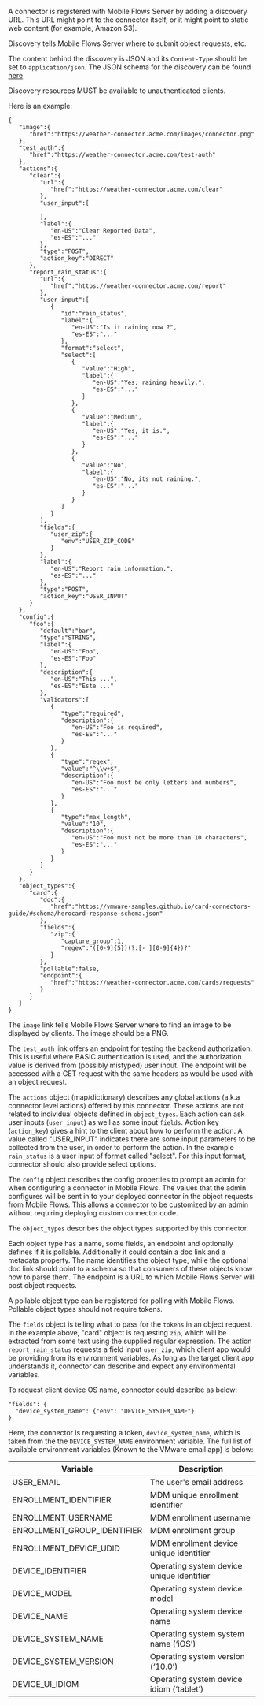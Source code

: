 A connector is registered with Mobile Flows Server by adding a discovery URL. This URL might point to the connector itself, or it might point to static web content (for example, Amazon S3).

Discovery tells Mobile Flows Server where to submit object requests, etc.

The content behind the discovery is JSON and its `Content-Type` should be set to `application/json`. The JSON schema for the discovery can be found [here](https://vmware-samples.github.io/card-connectors-guide/#schema/connector-discovery-schema.json)

Discovery resources MUST be available to unauthenticated clients.

Here is an example:
```
{ 
   "image":{ 
      "href":"https://weather-connector.acme.com/images/connector.png"
   },
   "test_auth":{ 
      "href":"https://weather-connector.acme.com/test-auth"
   },
   "actions":{ 
      "clear":{ 
         "url":{ 
            "href":"https://weather-connector.acme.com/clear"
         },
         "user_input":[ 

         ],
         "label":{ 
            "en-US":"Clear Reported Data",
            "es-ES":"..."
         },
         "type":"POST",
         "action_key":"DIRECT"
      },
      "report_rain_status":{ 
         "url":{ 
            "href":"https://weather-connector.acme.com/report"
         },
         "user_input":[ 
            { 
               "id":"rain_status",
               "label":{ 
                  "en-US":"Is it raining now ?",
                  "es-ES":"..."
               },
               "format":"select",
               "select":[ 
                  { 
                     "value":"High",
                     "label":{ 
                        "en-US":"Yes, raining heavily.",
                        "es-ES":"..."
                     }
                  },
                  { 
                     "value":"Medium",
                     "label":{ 
                        "en-US":"Yes, it is.",
                        "es-ES":"..."
                     }
                  },
                  { 
                     "value":"No",
                     "label":{ 
                        "en-US":"No, its not raining.",
                        "es-ES":"..."
                     }
                  }
               ]
            }
         ],
         "fields":{ 
            "user_zip":{ 
               "env":"USER_ZIP_CODE"
            }
         },
         "label":{ 
            "en-US":"Report rain information.",
            "es-ES":"..."
         },
         "type":"POST",
         "action_key":"USER_INPUT"
      }
   },
   "config":{ 
      "foo":{ 
         "default":"bar",
         "type":"STRING",
         "label":{ 
            "en-US":"Foo",
            "es-ES":"Foo"
         },
         "description":{ 
            "en-US":"This ...",
            "es-ES":"Este ..."
         },
         "validators":[ 
            { 
               "type":"required",
               "description":{ 
                  "en-US":"Foo is required",
                  "es-ES":"..."
               }
            },
            { 
               "type":"regex",
               "value":"^\\w+$",
               "description":{ 
                  "en-US":"Foo must be only letters and numbers",
                  "es-ES":"..."
               }
            },
            { 
               "type":"max_length",
               "value":"10",
               "description":{ 
                  "en-US":"Foo must not be more than 10 characters",
                  "es-ES":"..."
               }
            }
         ]
      }
   },
   "object_types":{ 
      "card":{ 
         "doc":{ 
            "href":"https://vmware-samples.github.io/card-connectors-guide/#schema/herocard-response-schema.json"
         },
         "fields":{ 
            "zip":{ 
               "capture_group":1,
               "regex":"([0-9]{5})(?:[- ][0-9]{4})?"
            }
         },
         "pollable":false,
         "endpoint":{ 
            "href":"https://weather-connector.acme.com/cards/requests"
         }
      }
   }
}
```   
The `image` link tells Mobile Flows Server where to find an image to be displayed by clients.  The image should be a PNG.

The `test_auth` link offers an endpoint for testing the backend authorization. This is useful where BASIC authentication is used, and the authorization value is derived from (possibly mistyped) user input. The endpoint will be accessed with a GET request with the same headers as would be used with an object request.

The `actions` object (map/dictionary) describes any global actions (a.k.a connector level actions) offered by this connector. These actions are not related to individual objects defined in `object_types`. Each action can ask user inputs (`user_input`) as well as some input `fields`.
Action key (`action_key`) gives a hint to the client about how to perform the action. A value called "USER_INPUT" indicates there are some input parameters to be collected from the user, in order to perform the action. In the example `rain_status` is a user input of format called "select".
For this input format, connector should also provide select options. 

The `config` object describes the config properties to prompt an admin for when configuring a connector in Mobile Flows.  The values that the admin configures will be sent in to your deployed connector in the object requests from Mobile Flows.  This allows a connector to be customized by an admin without requiring deploying custom connector code.

The `object_types` describes the object types supported by this connector.

Each object type has a name, some fields, an endpoint and optionally defines if it is pollable. Additionally it could contain a doc link and a metadata property. The name identifies the object type, while the optional doc link should point to a schema so that consumers of these objects know how to parse them. The endpoint is a URL to which Mobile Flows Server will post object requests.

A pollable object type can be registered for polling with Mobile Flows.  Pollable object types should not require tokens.

The `fields` object is telling what to pass for the `tokens` in an object request. In the example above, "card" object is requesting `zip`, which will be extracted from some text using the supplied regular expression.
The action `report_rain_status` requests a field input `user_zip`, which client app would be providing from its environment variables. As long as the target client app understands it, connector can describe and expect any environmental variables. 

To request client device OS name, connector could describe as below:
```
"fields": {
  "device_system_name": {"env": "DEVICE_SYSTEM_NAME"} 
}
```
Here, the connector is requesting a token, `device_system_name`, which is taken from the the `DEVICE_SYSTEM_NAME` environment variable.
The full list of available environment variables (Known to the VMware email app) is below:

| Variable | Description|
-----------|------------------------|
| USER_EMAIL | The user's email address|
| ENROLLMENT_IDENTIFIER | MDM unique enrollment identifier |
| ENROLLMENT_USERNAME | MDM enrollment username |
| ENROLLMENT_GROUP_IDENTIFIER | MDM enrollment group |
| ENROLLMENT_DEVICE_UDID | MDM enrollment device unique identifier |
| DEVICE_IDENTIFIER | Operating system device unique identifier |
| DEVICE_MODEL | Operating system device model |
| DEVICE_NAME | Operating system device name |
| DEVICE_SYSTEM_NAME | Operating system system name (‘iOS’) |
| DEVICE_SYSTEM_VERSION | Operating system version (‘10.0’) |
| DEVICE_UI_IDIOM | Operating system device idiom (‘tablet’)|